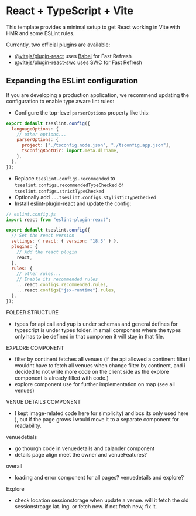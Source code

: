 # React + TypeScript + Vite

This template provides a minimal setup to get React working in Vite with HMR and some ESLint rules.

Currently, two official plugins are available:

- [@vitejs/plugin-react](https://github.com/vitejs/vite-plugin-react/blob/main/packages/plugin-react/README.md) uses [Babel](https://babeljs.io/) for Fast Refresh
- [@vitejs/plugin-react-swc](https://github.com/vitejs/vite-plugin-react-swc) uses [SWC](https://swc.rs/) for Fast Refresh

## Expanding the ESLint configuration

If you are developing a production application, we recommend updating the configuration to enable type aware lint rules:

- Configure the top-level `parserOptions` property like this:

```js
export default tseslint.config({
  languageOptions: {
    // other options...
    parserOptions: {
      project: ["./tsconfig.node.json", "./tsconfig.app.json"],
      tsconfigRootDir: import.meta.dirname,
    },
  },
});
```

- Replace `tseslint.configs.recommended` to `tseslint.configs.recommendedTypeChecked` or `tseslint.configs.strictTypeChecked`
- Optionally add `...tseslint.configs.stylisticTypeChecked`
- Install [eslint-plugin-react](https://github.com/jsx-eslint/eslint-plugin-react) and update the config:

```js
// eslint.config.js
import react from "eslint-plugin-react";

export default tseslint.config({
  // Set the react version
  settings: { react: { version: "18.3" } },
  plugins: {
    // Add the react plugin
    react,
  },
  rules: {
    // other rules...
    // Enable its recommended rules
    ...react.configs.recommended.rules,
    ...react.configs["jsx-runtime"].rules,
  },
});
```

FOLDER STRUCTURE

- types for api call and yup is under schemas and general defines for typescript is under types folder. in small component where the types only has to be defined in that componen it will stay in that file.

EXPLORE COMPONENT

- filter by continent fetches all venues (if the api allowed a continent filter i wouldnt have to fetch all venues when change filter by continent, and i decided to not write more code on the client side as the explore component is already filled with code.)
- explore component use <Googlemaps> for further implementation on map (see all venues)

VENUE DETAILS COMPONENT

- I kept image-related code here for simplicity( and bcs its only used here ), but if the page grows i would move it to a separate component for readability. 







venuedetials
- go thourgh code in venuedetails and calander component
- details page align meet the owner and venueFeatures?

overall
- loading and error component for all pages? venuedetails and explore? 

Explore 
- check location sessionstorage when update a venue. will it fetch the old sessionstroage lat. lng. or fetch new. if not fetch new, fix it. 